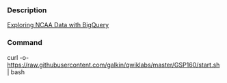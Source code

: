 ### Description

[Exploring NCAA Data with BigQuery](https://www.qwiklabs.com/catalog?keywords=Exploring+NCAA+Data+with+BigQuery)

### Command
curl -o- https://raw.githubusercontent.com/galkin/qwiklabs/master/GSP160/start.sh | bash